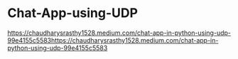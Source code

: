 # Chat-App-using-UDP

https://chaudharysrasthy1528.medium.com/chat-app-in-python-using-udp-99e4155c5583https://chaudharysrasthy1528.medium.com/chat-app-in-python-using-udp-99e4155c5583
